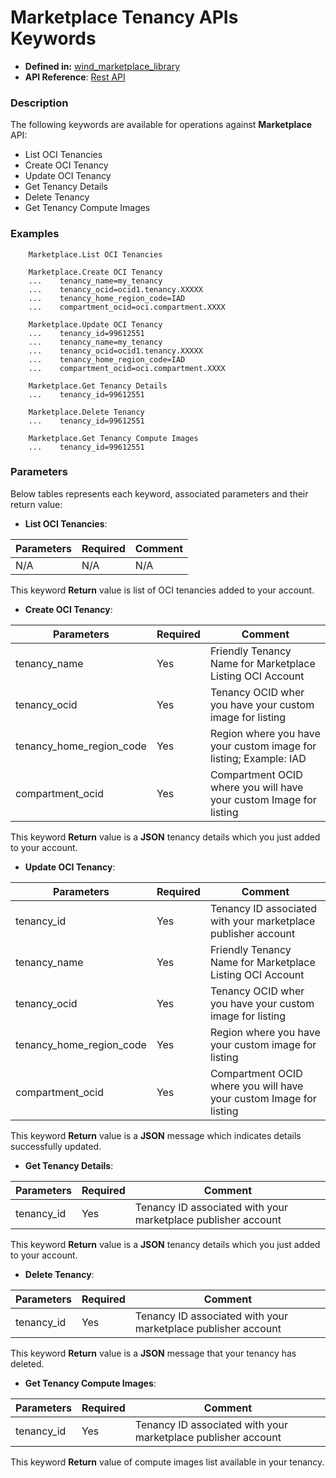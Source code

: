 # Marketplace Tenancy APIs Keywords
* **Defined in:** [wind_marketplace_library][wind_marketplace_library_link]
* **API Reference**:
[Rest API](https://docs.oracle.com/en/cloud/marketplace/partner-portal/rest-api-publisher/api-tenancy-resources.html)


### Description
The following keywords are available for operations against **Marketplace** API:

* List OCI Tenancies
* Create OCI Tenancy
* Update OCI Tenancy
* Get Tenancy Details 
* Delete Tenancy
* Get Tenancy Compute Images

### Examples

``` 
    Marketplace.List OCI Tenancies

    Marketplace.Create OCI Tenancy
    ...    tenancy_name=my_tenancy
    ...    tenancy_ocid=ocid1.tenancy.XXXXX
    ...    tenancy_home_region_code=IAD
    ...    compartment_ocid=oci.compartment.XXXX

    Marketplace.Update OCI Tenancy
    ...    tenancy_id=99612551
    ...    tenancy_name=my_tenancy
    ...    tenancy_ocid=ocid1.tenancy.XXXXX
    ...    tenancy_home_region_code=IAD
    ...    compartment_ocid=oci.compartment.XXXX

    Marketplace.Get Tenancy Details
    ...    tenancy_id=99612551

    Marketplace.Delete Tenancy
    ...    tenancy_id=99612551

    Marketplace.Get Tenancy Compute Images
    ...    tenancy_id=99612551

```

### Parameters

Below tables represents each keyword, associated parameters and their return value: 

- **List OCI Tenancies**: 

| Parameters | Required | Comment   |
|------------|----------|-----------|
| N/A        | N/A      | N/A       |

This keyword **Return** value is list of OCI tenancies added to your account.

- **Create OCI Tenancy**: 

| Parameters               | Required | Comment                                                            |
|--------------------------|----------|--------------------------------------------------------------------|
| tenancy_name             | Yes      | Friendly Tenancy Name for Marketplace Listing OCI Account          |
| tenancy_ocid             | Yes      | Tenancy OCID wher you have your custom image for listing           |
| tenancy_home_region_code | Yes      | Region where you have your custom image for listing; Example: IAD  |
| compartment_ocid         | Yes      | Compartment OCID where you will have your custom Image for listing |

This keyword **Return** value is a **JSON** tenancy details which you just added to your account.

- **Update OCI Tenancy**: 

| Parameters               | Required | Comment                                                            |
|--------------------------|----------|--------------------------------------------------------------------|
| tenancy_id               | Yes      | Tenancy ID associated with your marketplace publisher account      |
| tenancy_name             | Yes      | Friendly Tenancy Name for Marketplace Listing OCI Account          |
| tenancy_ocid             | Yes      | Tenancy OCID wher you have your custom image for listing           |
| tenancy_home_region_code | Yes      | Region where you have your custom image for listing                |
| compartment_ocid         | Yes      | Compartment OCID where you will have your custom Image for listing |

This keyword **Return** value is a **JSON** message which indicates details successfully updated.

- **Get Tenancy Details**: 

| Parameters | Required | Comment                                                       |
|------------|----------|---------------------------------------------------------------|
| tenancy_id | Yes      | Tenancy ID associated with your marketplace publisher account |

This keyword **Return** value is a **JSON** tenancy details which you just added to your account.

- **Delete Tenancy**: 

| Parameters | Required | Comment                                                       |
|------------|----------|---------------------------------------------------------------|
| tenancy_id | Yes      | Tenancy ID associated with your marketplace publisher account |

This keyword **Return** value is a **JSON** message that your tenancy has deleted.

- **Get Tenancy Compute Images**: 

| Parameters | Required | Comment                                                       |
|------------|----------|---------------------------------------------------------------|
| tenancy_id | Yes      | Tenancy ID associated with your marketplace publisher account |

This keyword **Return** value of compute images list available in your tenancy.


[wind_marketplace_library_link]: https://github.com/oracle-quickstart/oci-marketplace-wind